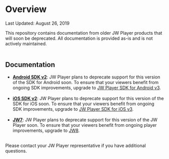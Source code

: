 # Overview

Last Updated: August 26, 2019

This repository contains documentation from older JW Player products that will soon be deprecated. All documentation is provided as-is and is not actively maintained.<br /><br />

## Documentation

* [**Android SDK v2**](/legacy-docs/android-sdk-v2): JW Player plans to deprecate support for this version of the SDK for Android soon. To ensure that your viewers benefit from ongoing SDK improvements, upgrade to [JW Player SDK for Android v3](https://jwplayer-enterprise.readme.io/jwplayer-docs/docs/getting-started-for-android).<br /><br />
* [**iOS SDK v2**](/legacy-docs/ios-sdk-v2): JW Player plans to deprecate support for this version of the SDK for iOS soon. To ensure that your viewers benefit from ongoing SDK improvements, upgrade to [JW Player SDK for iOS v3](https://jwplayer-enterprise.readme.io/jwplayer-docs/docs/getting-started-for-ios). <br /><br />
* [**JW7**](/legacy-docs/JW7): JW Player plans to deprecate support for this version of the JW Player soon. To ensure that your viewers benefit from ongoing player improvements, upgrade to [JW8](https://jwplayer-enterprise.readme.io/jwplayer-docs/docs/getting-started-for-web-player).<br /><br />

Please contact your JW Player representative if you have additional questions.
